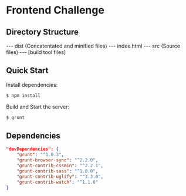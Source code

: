 # Frontend Challenge

## Directory Structure

--- dist (Concatentated and minified files)
--- index.html
--- src (Source files)
--- [build tool files]

## Quick Start

Install dependencies:

```bash
$ npm install
```

Build and Start the server:

```bash
$ grunt
```

## Dependencies

```json
"devDependencies": {
	"grunt": "^1.0.3",
	"grunt-browser-sync": "^2.2.0",
	"grunt-contrib-cssmin": "^2.2.1",
	"grunt-contrib-sass": "^1.0.0",
	"grunt-contrib-uglify": "^3.3.0",
	"grunt-contrib-watch": "^1.1.0"
}
```